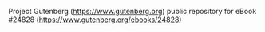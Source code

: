 Project Gutenberg (https://www.gutenberg.org) public repository for eBook #24828 (https://www.gutenberg.org/ebooks/24828)
